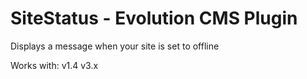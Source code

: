# SiteStatus - Evolution CMS Plugin

Displays a message when your site is set to offline

Works with:
v1.4
v3.x
